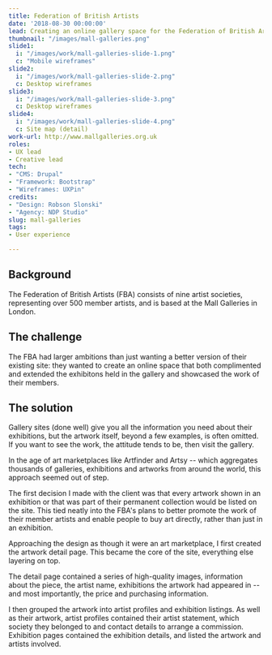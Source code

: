 ```yaml
---
title: Federation of British Artists
date: '2018-08-30 00:00:00'
lead: Creating an online gallery space for the Federation of British Artists.
thumbnail: "/images/mall-galleries.png"
slide1: 
  i: "/images/work/mall-galleries-slide-1.png"
  c: "Mobile wireframes"
slide2: 
  i: "/images/work/mall-galleries-slide-2.png"
  c: Desktop wireframes
slide3:
  i: "/images/work/mall-galleries-slide-3.png"
  c: Desktop wireframes
slide4:
  i: "/images/work/mall-galleries-slide-4.png"
  c: Site map (detail)
work-url: http://www.mallgalleries.org.uk
roles:
- UX lead
- Creative lead
tech:
- "CMS: Drupal"
- "Framework: Bootstrap"
- "Wireframes: UXPin"
credits:
- "Design: Robson Slonski"
- "Agency: NDP Studio"
slug: mall-galleries
tags:
- User experience 

---
```


## Background
The Federation of British Artists (FBA) consists of nine artist societies, representing over 500  member artists, and is based at the Mall Galleries in London.

## The challenge

The FBA had larger ambitions than just wanting a better version of their existing site: they wanted to create an online space that both complimented and extended the exhibitons held in the gallery and showcased the work of their members.

## The solution

Gallery sites (done well) give you all the information you need about their exhibitions, but the artwork itself, beyond a few examples, is often omitted. If you want to see the work, the attitude tends to be, then visit the gallery.

In the age of art marketplaces like Artfinder and Artsy -- which aggregates thousands of galleries, exhibitions and artworks from around the world, this approach seemed out of step. 

The first decision I made with the client was that every artwork shown in an exhibition or that was part of their permanent collection would be listed on the site. This tied neatly into the FBA's plans to better promote the work of their member artists and enable people to buy art directly, rather than just in an exhibition.

Approaching the design as though it were an art marketplace, I first created the artwork detail page. This became the core of the site, everything else layering on top.

The detail page contained a series of high-quality images, information about the piece, the artist name, exhibitions the artwork had appeared in -- and most importantly, the price and purchasing information.

I then grouped the artwork into artist profiles and exhibition listings. As well as their artwork, artist profiles contained their artist statement, which society they belonged to and contact details to arrange a commission. Exhibition pages contained the exhibition details, and listed the artwork and artists involved.


